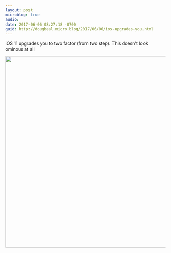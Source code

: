 ```yaml
---
layout: post
microblog: true
audio: 
date: 2017-06-06 08:27:18 -0700
guid: http://dougbeal.micro.blog/2017/06/06/ios-upgrades-you.html
---
```

iOS 11 upgrades you to two factor (from two step). This doesn't look ominous at all

<img src="http://dougbeal.micro.blog/uploads/2017/b4709712b5.jpg" width="600" height="600" style="height: auto" />
